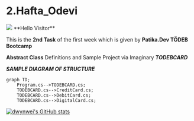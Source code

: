 # 2.Hafta_Odevi

<img src="https://i.pinimg.com/originals/32/a2/ce/32a2cedb577aaabcb2d58535fddf4cfb.gif"/>
**Hello Visitor**

This is the **2nd Task** of the first week which is given by **Patika.Dev TÖDEB Bootcamp**

**Abstract Class** Definitions and Sample Project via Imaginary ***TODEBCARD***

***SAMPLE DIAGRAM OF STRUCTURE***

```mermaid
graph TD;
    Program.cs-->TODEBCARD.cs;
    TODEBCARD.cs-->CreditCard.cs;
    TODEBCARD.cs-->DebitCard.cs;
    TODEBCARD.cs-->DigitalCard.cs;
```


[![dwynwei's GitHub stats](https://github-readme-stats.vercel.app/api?username=dwynwei)](https://github.com/dwynwei/github-readme-stats)

